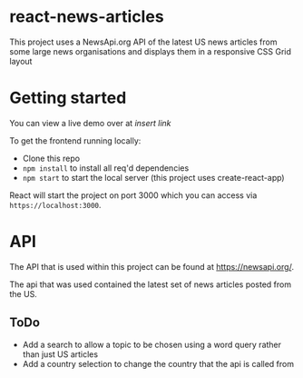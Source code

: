 # react-news-articles
This project uses a NewsApi.org API of the latest US news articles from some large news organisations and displays them in a responsive CSS Grid layout


# Getting started
You can view a live demo over at *insert link*

To get the frontend running locally:

- Clone this repo
- `npm install` to install all req'd dependencies
- `npm start` to start the local server (this project uses create-react-app)

React will start the project on port 3000 which you can access via `https://localhost:3000`.

# API
The API that is used within this project can be found at https://newsapi.org/. 

The api that was used contained the latest set of news articles posted from the US.

## ToDo

- Add a search to allow a topic to be chosen using a word query rather than just US articles
- Add a country selection to change the country that the api is called from
